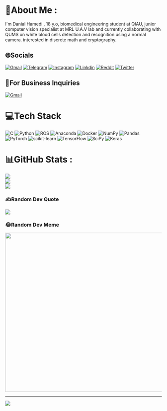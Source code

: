 # 💫About Me :
I'm Danial Hamedi , 18 y.o,  biomedical engineering student at QIAU, junior computer vision specialist at MRL U.A.V lab 
and currently collaborating with QUMS on white blood cells detection and recognition using a normal camera.
interested in discrete math and cryptography.



## 🌐Socials
[![Gmail](https://img.shields.io/badge/Gmail-D14836?style=for-the-badge&logo=gmail&logoColor=white)](mailto:hamedi.taher.bonab@gmail.com)
[![Telegram](https://img.shields.io/badge/Telegram-2CA5E0?style=for-the-badge&logo=telegram&logoColor=white)](https://t.me/hamedi_danial)
[![Instagram](https://img.shields.io/badge/Instagram-E4405F?style=for-the-badge&logo=instagram&logoColor=white)](https://instagram.com/_danial_hamedi)
[![Linkdin](https://img.shields.io/badge/LinkedIn-0077B5?style=for-the-badge&logo=linkedin&logoColor=white)](https://linkedin.com/in/danialhamedi)
[![Reddit](https://img.shields.io/badge/Reddit-FF4500?style=for-the-badge&logo=reddit&logoColor=white)](https://www.reddit.com/user/Inevitable-Eye1550)
[![Twitter](https://img.shields.io/badge/Twitter-1DA1F2?style=for-the-badge&logo=twitter&logoColor=white)](https://twitter.com/This_is_Danial?t=JgJtRGMzoAECcgnUDe4RBg&s=09)

## 💸For Business Inquiries
[![Gmail](https://img.shields.io/badge/Gmail-D14836?style=for-the-badge&logo=gmail&logoColor=white)](mailto:bussiness.hamedi@gmail.com)

# 💻Tech Stack
![C](https://img.shields.io/badge/c-%2300599C.svg?style=for-the-badge&logo=c&logoColor=white) ![Python](https://img.shields.io/badge/python-3670A0?style=for-the-badge&logo=python&logoColor=ffdd54) ![ROS](https://img.shields.io/badge/ros-%230A0FF9.svg?style=for-the-badge&logo=ros&logoColor=white) ![Anaconda](https://img.shields.io/badge/Anaconda-%2344A833.svg?style=for-the-badge&logo=anaconda&logoColor=white) ![Docker](https://img.shields.io/badge/docker-%230db7ed.svg?style=for-the-badge&logo=docker&logoColor=white) ![NumPy](https://img.shields.io/badge/numpy-%23013243.svg?style=for-the-badge&logo=numpy&logoColor=white) ![Pandas](https://img.shields.io/badge/pandas-%23150458.svg?style=for-the-badge&logo=pandas&logoColor=white) ![PyTorch](https://img.shields.io/badge/PyTorch-%23EE4C2C.svg?style=for-the-badge&logo=PyTorch&logoColor=white) ![scikit-learn](https://img.shields.io/badge/scikit--learn-%23F7931E.svg?style=for-the-badge&logo=scikit-learn&logoColor=white) ![TensorFlow](https://img.shields.io/badge/TensorFlow-%23FF6F00.svg?style=for-the-badge&logo=TensorFlow&logoColor=white) ![SciPy](https://img.shields.io/badge/SciPy-%230C55A5.svg?style=for-the-badge&logo=scipy&logoColor=%white) ![Keras](https://img.shields.io/badge/Keras-%23D00000.svg?style=for-the-badge&logo=Keras&logoColor=white)
# 📊GitHub Stats :
![](https://github-readme-stats.vercel.app/api?username=danialhamedi&theme=onedark&hide_border=false&include_all_commits=false&count_private=false)<br/>
![](https://github-readme-streak-stats.herokuapp.com/?user=danialhamedi&theme=onedark&hide_border=false)<br/>
![](https://github-readme-stats.vercel.app/api/top-langs/?username=danialhamedi&theme=onedark&hide_border=false&include_all_commits=false&count_private=false&layout=compact)

### ✍️Random Dev Quote
![](https://quotes-github-readme.vercel.app/api?type=horizontal&theme=gruvbox)

### 😂Random Dev Meme
<img src="https://random-memer.herokuapp.com/" width="512px"/>

---
[![](https://visitcount.itsvg.in/api?id=danialhamedi&icon=5&color=12)](https://visitcount.itsvg.in)
